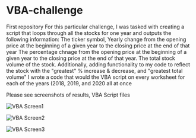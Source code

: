# VBA-challenge
First repository
For this particular challenge, I was tasked with creating a script that loops through all the stocks for one year and outputs the following information:
The ticker symbol, Yearly change from the opening price at the beginning of a given year to the closing price at the end of that year
The percentage chnage from the opening price at the beginning of a given year to the closing price at the end of that year.
The total stock volume of the stock. 
Additionally, adding functionality to my code to reflect the stock with the "greatest" % increase & decrease, and "greatest total volume"
I wrote a code that would the VBA script on every worksheet for each of the years (2018, 2019, and 2020 all at once

Please see screenshots of results, VBA Script files

![VBA Screen1](https://user-images.githubusercontent.com/124077394/235267644-d53c564b-d1d9-4171-87d1-57d88985af0f.png)

![VBA Screen2](https://user-images.githubusercontent.com/124077394/235267658-9b5b440a-84f8-44e8-b11f-adaf1cd2a468.png)

![VBA Screen3](https://user-images.githubusercontent.com/124077394/235267668-95494098-5511-4496-8a84-956e99de7933.png)
